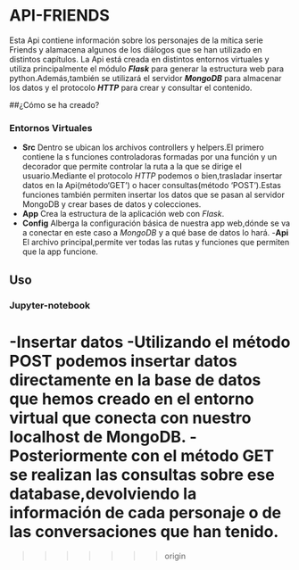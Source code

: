 # API-FRIENDS

Esta Api contiene información sobre los personajes de la mítica serie Friends y alamacena algunos de los diálogos que se han utilizado en distintos capítulos.
La Api está creada en distintos entornos virtuales y utiliza principalmente el módulo ***Flask*** para generar la estructura web para python.Además,también se utilizará el servidor ***MongoDB*** para almacenar los datos y el protocolo ***HTTP*** para crear y consultar el contenido. 

##¿Cómo se ha creado?
### Entornos Virtuales
- **Src**
	Dentro se ubican los archivos controllers y helpers.El primero contiene la s funciones controladoras formadas por una función y un decorador que permite controlar la ruta a la que se dirige el usuario.Mediante el protocolo *HTTP* podemos o bien,trasladar insertar datos en la Api(método‘GET’) o hacer consultas(método ‘POST’).Estas funciones también permiten insertar los datos que se pasan al servidor MongoDB y crear bases de datos y colecciones.
- **App**
	Crea la estructura de la aplicación web con *Flask*.
- **Config**
	Alberga la configuración básica de nuestra app web,dónde se va a conectar en este caso a *MongoDB* y a qué base de datos lo hará.
-**Api**
	El archivo principal,permite ver todas las rutas y funciones que permiten que la app funcione.
	

## Uso
### Jupyter-notebook
-**Insertar datos**
	-Utilizando el método **POST** podemos insertar datos directamente en la base de datos que hemos creado en el entorno virtual que conecta con nuestro localhost de MongoDB.
	-Posteriormente con el método **GET** se realizan las consultas sobre ese database,devolviendo la información de cada personaje o de las conversaciones que han tenido.
=======

>>>>>>> origin
